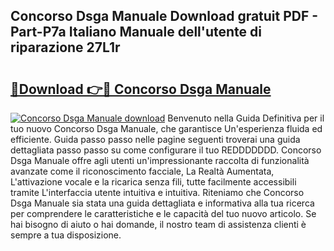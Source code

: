 ## Concorso Dsga Manuale Download gratuit PDF - Part-P7a Italiano Manuale dell'utente di riparazione 27L1r

# <h2><a href="http://dffff8.blite.top/?on=Concorso+Dsga+Manuale">🔗Download 👉🔴 Concorso Dsga Manuale</a></h2>

[![Concorso Dsga Manuale download](https://i.imgur.com/lujVjoI.png)](http://dffff8.blite.top/?on=Concorso+Dsga+Manuale)
Benvenuto nella Guida Definitiva per il tuo nuovo Concorso Dsga Manuale, che garantisce Un'esperienza fluida ed efficiente. Guida passo passo nelle pagine seguenti troverai una guida dettagliata passo passo su come configurare il tuo REDDDDDDD. Concorso Dsga Manuale offre agli utenti un'impressionante raccolta di funzionalità avanzate come il riconoscimento facciale, La Realtà Aumentata, L'attivazione vocale e la ricarica senza fili, tutte facilmente accessibili tramite L'interfaccia utente intuitiva e intuitiva. Riteniamo che Concorso Dsga Manuale sia stata una guida dettagliata e informativa alla tua ricerca per comprendere le caratteristiche e le capacità del tuo nuovo articolo. Se hai bisogno di aiuto o hai domande, il nostro team di assistenza clienti è sempre a tua disposizione.

